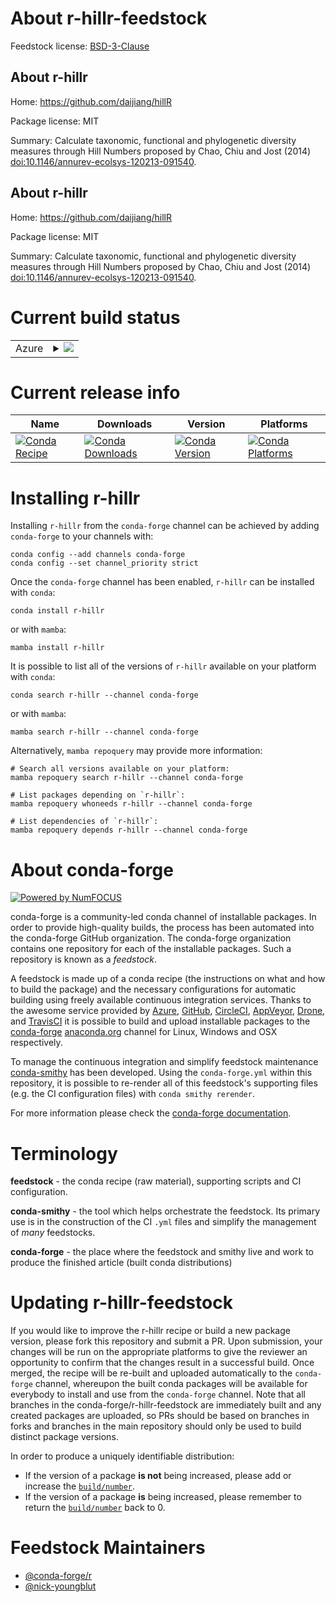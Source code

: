 About r-hillr-feedstock
=======================

Feedstock license: [BSD-3-Clause](https://github.com/conda-forge/r-hillr-feedstock/blob/main/LICENSE.txt)


About r-hillr
-------------

Home: https://github.com/daijiang/hillR

Package license: MIT

Summary: Calculate taxonomic, functional and phylogenetic diversity measures through Hill Numbers proposed by Chao, Chiu and Jost (2014) <doi:10.1146/annurev-ecolsys-120213-091540>.

About r-hillr
-------------

Home: https://github.com/daijiang/hillR

Package license: MIT

Summary: Calculate taxonomic, functional and phylogenetic diversity measures through Hill Numbers proposed by Chao, Chiu and Jost (2014) <doi:10.1146/annurev-ecolsys-120213-091540>.

Current build status
====================


<table>
    
  <tr>
    <td>Azure</td>
    <td>
      <details>
        <summary>
          <a href="https://dev.azure.com/conda-forge/feedstock-builds/_build/latest?definitionId=12589&branchName=main">
            <img src="https://dev.azure.com/conda-forge/feedstock-builds/_apis/build/status/r-hillr-feedstock?branchName=main">
          </a>
        </summary>
        <table>
          <thead><tr><th>Variant</th><th>Status</th></tr></thead>
          <tbody><tr>
              <td>linux_64_r_base4.4</td>
              <td>
                <a href="https://dev.azure.com/conda-forge/feedstock-builds/_build/latest?definitionId=12589&branchName=main">
                  <img src="https://dev.azure.com/conda-forge/feedstock-builds/_apis/build/status/r-hillr-feedstock?branchName=main&jobName=linux&configuration=linux%20linux_64_r_base4.4" alt="variant">
                </a>
              </td>
            </tr><tr>
              <td>linux_64_r_base4.5</td>
              <td>
                <a href="https://dev.azure.com/conda-forge/feedstock-builds/_build/latest?definitionId=12589&branchName=main">
                  <img src="https://dev.azure.com/conda-forge/feedstock-builds/_apis/build/status/r-hillr-feedstock?branchName=main&jobName=linux&configuration=linux%20linux_64_r_base4.5" alt="variant">
                </a>
              </td>
            </tr><tr>
              <td>osx_64_r_base4.4</td>
              <td>
                <a href="https://dev.azure.com/conda-forge/feedstock-builds/_build/latest?definitionId=12589&branchName=main">
                  <img src="https://dev.azure.com/conda-forge/feedstock-builds/_apis/build/status/r-hillr-feedstock?branchName=main&jobName=osx&configuration=osx%20osx_64_r_base4.4" alt="variant">
                </a>
              </td>
            </tr><tr>
              <td>osx_64_r_base4.5</td>
              <td>
                <a href="https://dev.azure.com/conda-forge/feedstock-builds/_build/latest?definitionId=12589&branchName=main">
                  <img src="https://dev.azure.com/conda-forge/feedstock-builds/_apis/build/status/r-hillr-feedstock?branchName=main&jobName=osx&configuration=osx%20osx_64_r_base4.5" alt="variant">
                </a>
              </td>
            </tr><tr>
              <td>win_64_r_base4.4</td>
              <td>
                <a href="https://dev.azure.com/conda-forge/feedstock-builds/_build/latest?definitionId=12589&branchName=main">
                  <img src="https://dev.azure.com/conda-forge/feedstock-builds/_apis/build/status/r-hillr-feedstock?branchName=main&jobName=win&configuration=win%20win_64_r_base4.4" alt="variant">
                </a>
              </td>
            </tr><tr>
              <td>win_64_r_base4.5</td>
              <td>
                <a href="https://dev.azure.com/conda-forge/feedstock-builds/_build/latest?definitionId=12589&branchName=main">
                  <img src="https://dev.azure.com/conda-forge/feedstock-builds/_apis/build/status/r-hillr-feedstock?branchName=main&jobName=win&configuration=win%20win_64_r_base4.5" alt="variant">
                </a>
              </td>
            </tr>
          </tbody>
        </table>
      </details>
    </td>
  </tr>
</table>

Current release info
====================

| Name | Downloads | Version | Platforms |
| --- | --- | --- | --- |
| [![Conda Recipe](https://img.shields.io/badge/recipe-r--hillr-green.svg)](https://anaconda.org/conda-forge/r-hillr) | [![Conda Downloads](https://img.shields.io/conda/dn/conda-forge/r-hillr.svg)](https://anaconda.org/conda-forge/r-hillr) | [![Conda Version](https://img.shields.io/conda/vn/conda-forge/r-hillr.svg)](https://anaconda.org/conda-forge/r-hillr) | [![Conda Platforms](https://img.shields.io/conda/pn/conda-forge/r-hillr.svg)](https://anaconda.org/conda-forge/r-hillr) |

Installing r-hillr
==================

Installing `r-hillr` from the `conda-forge` channel can be achieved by adding `conda-forge` to your channels with:

```
conda config --add channels conda-forge
conda config --set channel_priority strict
```

Once the `conda-forge` channel has been enabled, `r-hillr` can be installed with `conda`:

```
conda install r-hillr
```

or with `mamba`:

```
mamba install r-hillr
```

It is possible to list all of the versions of `r-hillr` available on your platform with `conda`:

```
conda search r-hillr --channel conda-forge
```

or with `mamba`:

```
mamba search r-hillr --channel conda-forge
```

Alternatively, `mamba repoquery` may provide more information:

```
# Search all versions available on your platform:
mamba repoquery search r-hillr --channel conda-forge

# List packages depending on `r-hillr`:
mamba repoquery whoneeds r-hillr --channel conda-forge

# List dependencies of `r-hillr`:
mamba repoquery depends r-hillr --channel conda-forge
```


About conda-forge
=================

[![Powered by
NumFOCUS](https://img.shields.io/badge/powered%20by-NumFOCUS-orange.svg?style=flat&colorA=E1523D&colorB=007D8A)](https://numfocus.org)

conda-forge is a community-led conda channel of installable packages.
In order to provide high-quality builds, the process has been automated into the
conda-forge GitHub organization. The conda-forge organization contains one repository
for each of the installable packages. Such a repository is known as a *feedstock*.

A feedstock is made up of a conda recipe (the instructions on what and how to build
the package) and the necessary configurations for automatic building using freely
available continuous integration services. Thanks to the awesome service provided by
[Azure](https://azure.microsoft.com/en-us/services/devops/), [GitHub](https://github.com/),
[CircleCI](https://circleci.com/), [AppVeyor](https://www.appveyor.com/),
[Drone](https://cloud.drone.io/welcome), and [TravisCI](https://travis-ci.com/)
it is possible to build and upload installable packages to the
[conda-forge](https://anaconda.org/conda-forge) [anaconda.org](https://anaconda.org/)
channel for Linux, Windows and OSX respectively.

To manage the continuous integration and simplify feedstock maintenance
[conda-smithy](https://github.com/conda-forge/conda-smithy) has been developed.
Using the ``conda-forge.yml`` within this repository, it is possible to re-render all of
this feedstock's supporting files (e.g. the CI configuration files) with ``conda smithy rerender``.

For more information please check the [conda-forge documentation](https://conda-forge.org/docs/).

Terminology
===========

**feedstock** - the conda recipe (raw material), supporting scripts and CI configuration.

**conda-smithy** - the tool which helps orchestrate the feedstock.
                   Its primary use is in the construction of the CI ``.yml`` files
                   and simplify the management of *many* feedstocks.

**conda-forge** - the place where the feedstock and smithy live and work to
                  produce the finished article (built conda distributions)


Updating r-hillr-feedstock
==========================

If you would like to improve the r-hillr recipe or build a new
package version, please fork this repository and submit a PR. Upon submission,
your changes will be run on the appropriate platforms to give the reviewer an
opportunity to confirm that the changes result in a successful build. Once
merged, the recipe will be re-built and uploaded automatically to the
`conda-forge` channel, whereupon the built conda packages will be available for
everybody to install and use from the `conda-forge` channel.
Note that all branches in the conda-forge/r-hillr-feedstock are
immediately built and any created packages are uploaded, so PRs should be based
on branches in forks and branches in the main repository should only be used to
build distinct package versions.

In order to produce a uniquely identifiable distribution:
 * If the version of a package **is not** being increased, please add or increase
   the [``build/number``](https://docs.conda.io/projects/conda-build/en/latest/resources/define-metadata.html#build-number-and-string).
 * If the version of a package **is** being increased, please remember to return
   the [``build/number``](https://docs.conda.io/projects/conda-build/en/latest/resources/define-metadata.html#build-number-and-string)
   back to 0.

Feedstock Maintainers
=====================

* [@conda-forge/r](https://github.com/orgs/conda-forge/teams/r/)
* [@nick-youngblut](https://github.com/nick-youngblut/)

